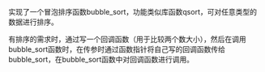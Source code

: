 实现了一个冒泡排序函数bubble_sort，功能类似库函数qsort，可对任意类型的数据进行排序。

有排序的需求时，通过写一个回调函数（用于比较两个数大小），然后在调用bubble_sort函数时，在传参时通过函数指针将自己写的回调函数传给bubble_sort，在bubble_sort函数中对回调函数进行调用。
